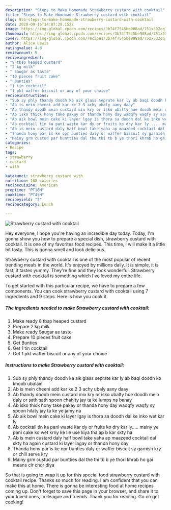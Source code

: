 ```yaml
---
description: "Steps to Make Homemade Strawberry custard with cooktail"
title: "Steps to Make Homemade Strawberry custard with cooktail"
slug: 955-steps-to-make-homemade-strawberry-custard-with-cooktail
date: 2020-09-15T14:07:29.152Z
image: https://img-global.cpcdn.com/recipes/3b74f7545be908ad/751x532cq70/strawberry-custard-with-cooktail-recipe-main-photo.jpg
thumbnail: https://img-global.cpcdn.com/recipes/3b74f7545be908ad/751x532cq70/strawberry-custard-with-cooktail-recipe-main-photo.jpg
cover: https://img-global.cpcdn.com/recipes/3b74f7545be908ad/751x532cq70/strawberry-custard-with-cooktail-recipe-main-photo.jpg
author: Alice Lewis
ratingvalue: 4.6
reviewcount: 5
recipeingredient:
- "8 tbsp heaped custard"
- "2 kg milk"
- " Saugar as taste"
- "10 pieces fruit cake"
- " Bunties"
- "1 tin cocktail"
- "1 pkt waffer biscuit or any of your choice"
recipeinstructions:
- "Sub sy phly thandy doodh ka aik glass seprate kar ly ab baqi doodh ko khoob ubalain"
- "Ab is mein cheeni add kar ke 2 3 achy ubaly aany daay"
- "Ab thandy doodh mein custard mix kry or isko ubalty hue doodh mein daly or sath sath spoon chahlty jay ta ke lumps na banay"
- "Ab isko thick hony take pakay or thanda hony day waqqfy waqfy sy spoon hilaty jay ta ke ye jamy na"
- "Ab aik bowl mein cake ki layer lgay is thora sa doodh dal ke inko wet kar ly"
- "Ab cocktail tin ka pani waste kar dy or fruits ko dry kar ly..... mainy ye pani cake ko wet krny ke lie use kiya tha ap b kar skty ha"
- "Ab is mein custard daly half bowl take yaha ap maazeed cocktail dal skty ha again custard ki layer lagay or thanda hony day"
- "Thanda hony par is ke opr bunties daly or waffer biscuit sy garnish kry or chill serve kry"
- "Mainy grm custud par buntties dal the thi tb b ye thori khrab ho gai means clr chor diya"
categories:
- Recipe
tags:
- strawberry
- custard
- with

katakunci: strawberry custard with 
nutrition: 108 calories
recipecuisine: American
preptime: "PT16M"
cooktime: "PT45M"
recipeyield: "3"
recipecategory: Lunch

---
```



![Strawberry custard with cooktail](https://img-global.cpcdn.com/recipes/3b74f7545be908ad/751x532cq70/strawberry-custard-with-cooktail-recipe-main-photo.jpg)

Hey everyone, I hope you're having an incredible day today. Today, I'm gonna show you how to prepare a special dish, strawberry custard with cooktail. It is one of my favorites food recipes. This time, I will make it a little bit tasty. This is gonna smell and look delicious.

Strawberry custard with cooktail is one of the most popular of recent trending meals in the world. It's enjoyed by millions daily. It is simple, it is fast, it tastes yummy. They're fine and they look wonderful. Strawberry custard with cooktail is something which I've loved my entire life.




To get started with this particular recipe, we have to prepare a few components. You can cook strawberry custard with cooktail using 7 ingredients and 9 steps. Here is how you cook it.

<!--inarticleads1-->

##### The ingredients needed to make Strawberry custard with cooktail:

1. Make ready 8 tbsp heaped custard
1. Prepare 2 kg milk
1. Make ready  Saugar as taste
1. Prepare 10 pieces fruit cake
1. Get  Bunties
1. Get 1 tin cocktail
1. Get 1 pkt waffer biscuit or any of your choice




<!--inarticleads2-->

##### Instructions to make Strawberry custard with cooktail:

1. Sub sy phly thandy doodh ka aik glass seprate kar ly ab baqi doodh ko khoob ubalain
1. Ab is mein cheeni add kar ke 2 3 achy ubaly aany daay
1. Ab thandy doodh mein custard mix kry or isko ubalty hue doodh mein daly or sath sath spoon chahlty jay ta ke lumps na banay
1. Ab isko thick hony take pakay or thanda hony day waqqfy waqfy sy spoon hilaty jay ta ke ye jamy na
1. Ab aik bowl mein cake ki layer lgay is thora sa doodh dal ke inko wet kar ly
1. Ab cocktail tin ka pani waste kar dy or fruits ko dry kar ly..... mainy ye pani cake ko wet krny ke lie use kiya tha ap b kar skty ha
1. Ab is mein custard daly half bowl take yaha ap maazeed cocktail dal skty ha again custard ki layer lagay or thanda hony day
1. Thanda hony par is ke opr bunties daly or waffer biscuit sy garnish kry or chill serve kry
1. Mainy grm custud par buntties dal the thi tb b ye thori khrab ho gai means clr chor diya




So that is going to wrap it up for this special food strawberry custard with cooktail recipe. Thanks so much for reading. I am confident that you can make this at home. There is gonna be interesting food at home recipes coming up. Don't forget to save this page in your browser, and share it to your loved ones, colleague and friends. Thank you for reading. Go on get cooking!
